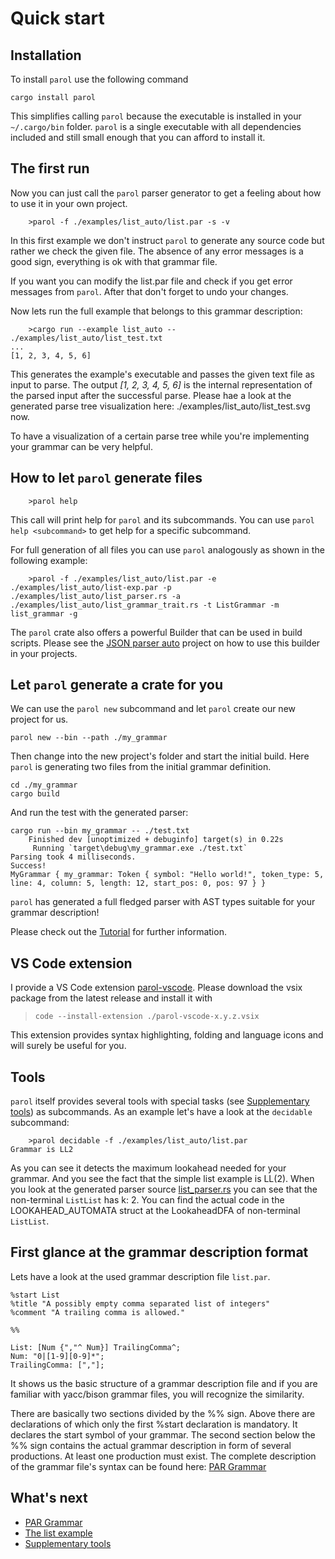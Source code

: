 # Quick start

## Installation

To install `parol` use the following command

```shell
cargo install parol
```

This simplifies calling `parol` because the executable is installed in your `~/.cargo/bin` folder.
`parol` is a single executable with all dependencies included and still small enough that you can afford to install it.

## The first run

Now you can just call the `parol` parser generator to get a feeling about how to use it in your own project.

```shell
    >parol -f ./examples/list_auto/list.par -s -v
```

In this first example we don't instruct `parol` to generate any source code but rather we check the given file.
The absence of any error messages is a good sign, everything is ok with that grammar file.

If you want you can modify the list.par file and check if you get error messages from `parol`. After that don't forget to undo your changes.

Now lets run the full example that belongs to this grammar description:

```shell
    >cargo run --example list_auto -- ./examples/list_auto/list_test.txt
...
[1, 2, 3, 4, 5, 6]
```

This generates the example's executable and passes the given text file as input to parse.
The output *[1, 2, 3, 4, 5, 6]* is the internal representation of the parsed input after the successful parse.
Please hae a look at the generated parse tree visualization here: ./examples/list_auto/list_test.svg now.

To have a visualization of a certain parse tree while you're implementing your grammar can be very helpful.

## How to let `parol` generate files

```shell
    >parol help
```

This call will print help for `parol` and its subcommands. You can use ```parol help <subcommand>``` to get help for a specific subcommand.

For full generation of all files you can use `parol` analogously as shown in the following example:

```shell
    >parol -f ./examples/list_auto/list.par -e ./examples/list_auto/list-exp.par -p ./examples/list_auto/list_parser.rs -a ./examples/list_auto/list_grammar_trait.rs -t ListGrammar -m list_grammar -g
```

The `parol` crate also offers a powerful Builder that can be used in build scripts. Please see the [JSON parser auto](https://github.com/jsinger67/json_parser_auto.git) project on how to use this builder in your projects.

## Let `parol` generate a crate for you

We can use the `parol new` subcommand and let `parol` create our new project for us.

```shell
parol new --bin --path ./my_grammar
```

Then change into the new project's folder and start the initial build. Here `parol` is generating
two files from the initial grammar definition.

```shell
cd ./my_grammar
cargo build
```

And run the test with the generated parser:

```shell
cargo run --bin my_grammar -- ./test.txt
    Finished dev [unoptimized + debuginfo] target(s) in 0.22s
     Running `target\debug\my_grammar.exe ./test.txt`
Parsing took 4 milliseconds.
Success!
MyGrammar { my_grammar: Token { symbol: "Hello world!", token_type: 5, line: 4, column: 5, length: 12, start_pos: 0, pos: 97 } }
```

`parol` has generated a full fledged parser with AST types suitable for your grammar description!

Please check out the [Tutorial](./Tutorial.md) for further information.

## VS Code extension

I provide a VS Code extension [parol-vscode](https://github.com/jsinger67/parol-vscode.git).
Please download the vsix package from the latest release and install it with

> ```code --install-extension ./parol-vscode-x.y.z.vsix```

This extension provides syntax highlighting, folding and language icons and will surely be useful
for you.

## Tools

`parol` itself provides several tools with special tasks (see [Supplementary tools](./Tools.md)) as subcommands. As an example let's have a look at the `decidable` subcommand:

```shell
    >parol decidable -f ./examples/list_auto/list.par
Grammar is LL2
```

As you can see it detects the maximum lookahead needed for your grammar. And you see the fact that the simple list example is LL(2). When you look at the generated parser source [list_parser.rs](../examples/list_auto/list_parser.rs) you can see that the non-terminal `ListList` has k: 2. You can find the actual code in the LOOKAHEAD_AUTOMATA struct at the LookaheadDFA of non-terminal `ListList`.

## First glance at the grammar description format

Lets have a look at the used grammar description file `list.par`.

```ebnf
%start List
%title "A possibly empty comma separated list of integers"
%comment "A trailing comma is allowed."

%%

List: [Num {","^ Num}] TrailingComma^;
Num: "0|[1-9][0-9]*";
TrailingComma: [","];
```

It shows us the basic structure of a grammar description file and if you are familiar with yacc/bison grammar files, you will recognize the similarity.

There are basically two sections divided by the %% sign. Above there are declarations of which only the first %start declaration is mandatory. It declares the start symbol of your grammar.
The second section below the %% sign contains the actual grammar description in form of several productions. At least one production must exist.
The complete description of the grammar file's syntax can be found here: [PAR Grammar](./ParGrammar.md)

## What's next

* [PAR Grammar](./ParGrammar.md)
* [The list example](./ListExample.md)
* [Supplementary tools](./Tools.md)
